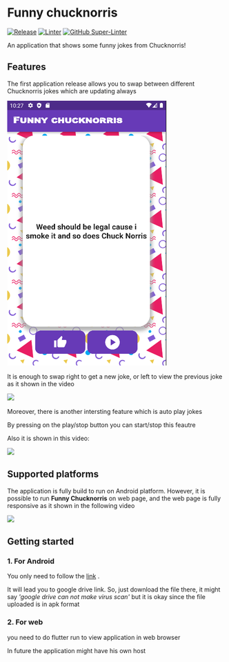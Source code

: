 # Funny chucknorris

[![Release](https://github.com/AhmadAlhussin2/jokesapp/actions/workflows/flutter.yml/badge.svg?branch=main)](https://github.com/AhmadAlhussin2/jokesapp/actions/workflows/flutter.yml)
[![Linter](https://github.com/AhmadAlhussin2/jokesapp/actions/workflows/analyze.yml/badge.svg)](https://github.com/AhmadAlhussin2/jokesapp/actions/workflows/analyze.yml)
[![GitHub Super-Linter](https://github.com/AhmadAlhussin2/jokesapp/workflows/Lint%20Code%20Base/badge.svg)](https://github.com/AhmadAlhussin2/jokesapp/actions/workflows/linter.yml)


An application that shows some funny jokes from Chucknorris! 

## Features

The first application release allows you to swap between different Chucknorris jokes which are updating always

![alt text](https://github.com/AhmadAlhussin2/jokesapp/blob/main/images/firstlayout.png?raw=true)

It is enough to swap right to get a new joke, or left to view the previous joke as it shown in the video

<img src="https://user-images.githubusercontent.com/102483482/172067944-be62e0cc-2f2a-4a45-9ef7-120ecf515204.gif" height=700>

Moreover, there is another intersting feature which is auto play jokes 

By pressing on the play/stop button you can start/stop this feautre

Also it is shown in this video:

<img src="https://user-images.githubusercontent.com/102483482/172068225-81be73fa-8e77-4121-aaf4-e8f21dc0eb20.gif" height=700>


## Supported platforms
The application is fully build to run on Android platform.
However, it is possible to run **Funny Chucknorris** on web page, and the web page is fully responsive as it shown in the following video


<img src="https://user-images.githubusercontent.com/102483482/172069374-2258d3c0-b596-4100-9827-9b4b47e170bb.gif" width=500>

## Getting started

### 1. For Android
You only need to follow the [link](https://drive.google.com/file/d/1ocFxvutNLD8n7t2H7ei_4MvdBDebbXPr/view?usp=sharing) .

It will lead you to google drive link. So, just download the file there, it might say _'google drive can not make virus scan'_ but it is okay since the file uploaded is in apk format

### 2. For web

you need to do flutter run to view application in web browser

In future the application might have his own host

